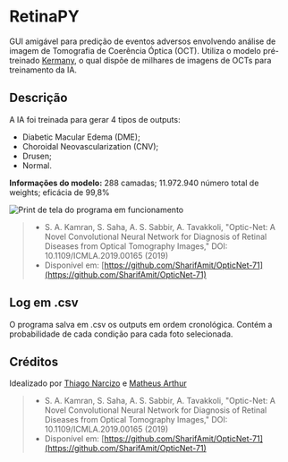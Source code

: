 # RetinaPY

GUI amigável para predição de eventos adversos envolvendo análise de imagem de Tomografia de Coerência Óptica (OCT).
Utiliza o modelo pré-treinado [Kermany](https://www.sciencedirect.com/science/article/pii/S0092867418301545), o qual dispõe de milhares de imagens de OCTs para treinamento da IA.


## Descrição

 A IA foi treinada para gerar 4 tipos de outputs:
 

 - Diabetic Macular Edema (DME);
 - Choroidal Neovascularization (CNV);
 - Drusen;
 - Normal.
 
 
**Informações do modelo:**  288 camadas; 11.972.940 número total de weights; eficácia de 99,8%

![Print de tela do programa em funcionamento](https://i.imgur.com/hftJoc4.png)



> -   S. A. Kamran, S. Saha, A. S. Sabbir, A. Tavakkoli, "Optic-Net: A Novel Convolutional Neural Network for Diagnosis of Retinal Diseases from Optical Tomography Images," DOI: 10.1109/ICMLA.2019.00165 (2019)
> - Disponível em: [https://github.com/SharifAmit/OpticNet-71](https://github.com/SharifAmit/OpticNet-71)


## Log em .csv

O programa salva em .csv os outputs em ordem cronológica. Contém a probabilidade de cada condição para cada foto selecionada.

## Créditos
Idealizado por [Thiago Narcizo](https://github.com/thiagonarcizo/) e [Matheus Arthur](https://github.com/mathfaria)
> -   S. A. Kamran, S. Saha, A. S. Sabbir, A. Tavakkoli, "Optic-Net: A Novel Convolutional Neural Network for Diagnosis of Retinal Diseases from Optical Tomography Images," DOI: 10.1109/ICMLA.2019.00165 (2019)
> - Disponível em: [https://github.com/SharifAmit/OpticNet-71](https://github.com/SharifAmit/OpticNet-71)
